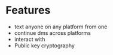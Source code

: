 # Features

- text anyone on any platform from one
- continue dms across platforms
- interact with
- Public key cryptography
